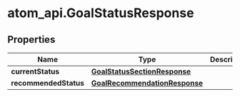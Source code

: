 # atom_api.GoalStatusResponse

## Properties
Name | Type | Description | Notes
------------ | ------------- | ------------- | -------------
**currentStatus** | [**GoalStatusSectionResponse**](GoalStatusSectionResponse.md) |  | [optional] 
**recommendedStatus** | [**GoalRecommendationResponse**](GoalRecommendationResponse.md) |  | [optional] 



